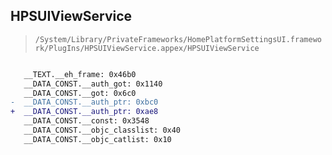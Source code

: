 ## HPSUIViewService

> `/System/Library/PrivateFrameworks/HomePlatformSettingsUI.framework/PlugIns/HPSUIViewService.appex/HPSUIViewService`

```diff

   __TEXT.__eh_frame: 0x46b0
   __DATA_CONST.__auth_got: 0x1140
   __DATA_CONST.__got: 0x6c0
-  __DATA_CONST.__auth_ptr: 0xbc0
+  __DATA_CONST.__auth_ptr: 0xae8
   __DATA_CONST.__const: 0x3548
   __DATA_CONST.__objc_classlist: 0x40
   __DATA_CONST.__objc_catlist: 0x10

```
